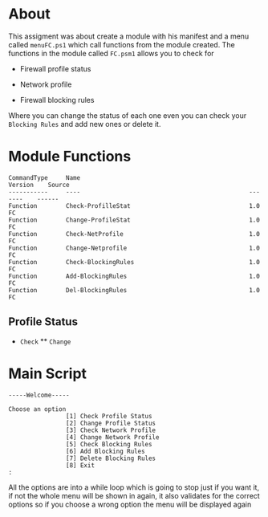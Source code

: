 # About

This assigment was about create a module with his manifest and a menu called `menuFC.ps1` which call functions from the module created. The functions in the module called `FC.psm1` allows you to check for 

- Firewall profile status 

- Network profile 
- Firewall blocking rules

Where you can change the status of each one even you can check your `Blocking Rules` and add new ones or delete it.



# Module Functions
```
CommandType     Name                                               Version    Source
-----------     ----                                               -------    ------
Function        Check-ProfilleStat                                 1.0        FC
Function        Change-ProfileStat                                 1.0        FC
Function        Check-NetProfile                                   1.0        FC
Function        Change-Netprofile                                  1.0        FC
Function        Check-BlockingRules                                1.0        FC
Function        Add-BlockingRules                                  1.0        FC
Function        Del-BlockingRules                                  1.0        FC
```

## Profile Status 
* `Check`
** `Change`



# Main Script
```
-----Welcome-----

Choose an option
                [1] Check Profile Status
                [2] Change Profile Status
                [3] Check Network Profile
                [4] Change Network Profile
                [5] Check Blocking Rules
                [6] Add Blocking Rules
                [7] Delete Blocking Rules
                [8] Exit
:
```



All the options are into a while loop which is going to stop just if you want it, if not the whole menu will be shown in again, it also validates for the correct options so if you choose a wrong option the menu will be displayed again 

